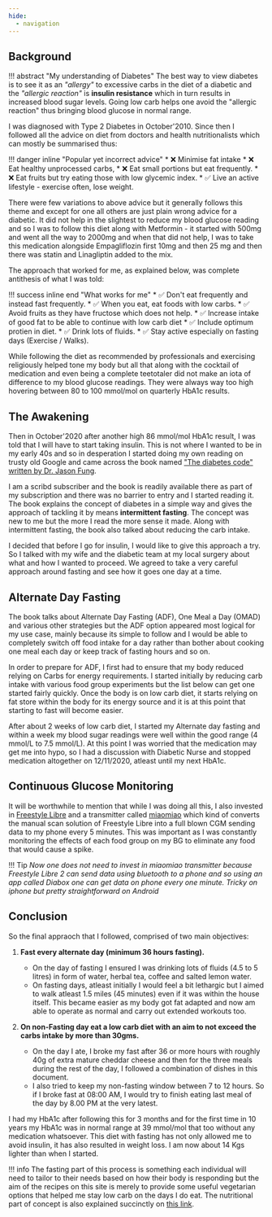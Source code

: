 ```yaml
---
hide:
  - navigation
---
```


## Background

!!! abstract "My understanding of Diabetes"
    The best way to view diabetes is to see it as an *"allergy"* to excessive carbs in the diet of a diabetic and the *"allergic reaction"* is **insulin resistance** which in turn results in increased blood sugar levels. Going low carb helps one avoid the "allergic reaction" thus bringing blood glucose in normal range.

I was diagnosed with Type 2 Diabetes in October'2010. Since then I followed all the advice on diet from doctors and health nutritionalists which can mostly be summarised thus:

!!! danger inline "Popular yet incorrect advice"
    * :x: Minimise fat intake
    * :x: Eat healthy unprocessed carbs, 
    * :x: Eat small portions but eat frequently. 
    * :x: Eat fruits but try eating those with low glycemic index. 
    * :white_check_mark: Live an active lifestyle - exercise often, lose weight.

There were few variations to above advice but it generally follows this theme and except for one all others are just plain wrong advice for a diabetic. It did not help in the slightest to reduce my blood glucose reading and so I was to follow this diet along with Metformin - it started with 500mg and went all the way to 2000mg and when that did not help, I was to take this medication alongside Empagliflozin first 10mg and then 25 mg and then there was statin and Linagliptin added to the mix.

The approach that worked for me, as explained below, was complete antithesis of what I was told:

!!! success inline end "What works for me"
    * :white_check_mark: Don't eat frequently and instead fast frequently. 
    * :white_check_mark: When you eat, eat foods with low carbs. 
    * :white_check_mark: Avoid fruits as they have fructose which does not help. 
    * :white_check_mark: Increase intake of good fat to be able to continue with low carb diet
    * :white_check_mark: Include optimum protien in diet. 
    * :white_check_mark: Drink lots of fluids. 
    * :white_check_mark: Stay active especially on fasting days (Exercise / Walks).


While following the diet as recommended by professionals and exercising religiously helped tone my body but all that along with the cocktail of medication and even being a complete teetotaler did not make an iota of difference to my blood glucose readings. They were always way too high hovering between 80 to 100 mmol/mol on quarterly HbA1c results.

## The Awakening
Then in October'2020 after another high 86 mmol/mol HbA1c result, I was told that I will have to start taking insulin. This is not where I wanted to be in my early 40s and so in desperation I started doing my own reading on trusty old Google and came across the book named ["The diabetes code" written by Dr. Jason Fung](https://www.scribd.com/read/372564265/The-Diabetes-Code-Prevent-and-Reverse-Type-2-Diabetes-Naturally). 

I am a scribd subscriber and the book is readily available there as part of my subscription and there was no barrier to entry and I started reading it. The book explains the concept of diabetes in a simple way and gives the approach of tackling it by means **intermittent fasting**. The concept was new to me but the more I read the more sense it made. Along with intermittent fasting, the book also talked about reducing the carb intake.

I decided that before I go for insulin, I would like to give this approach a try. So I talked with my wife and the diabetic team at my local surgery about what and how I wanted to proceed. We agreed to take a very careful approach around fasting and see how it goes one day at a time. 

## Alternate Day Fasting
The book talks about Alternate Day Fasting (ADF), One Meal a Day (OMAD) and various other strategies but the ADF option appeared most logical for my use case, mainly because its simple to follow and I would be able to completely switch off food intake for a day rather than bother about cooking one meal each day or keep track of fasting hours and so on.

In order to prepare for ADF, I first had to ensure that my body reduced relying on Carbs for energy requirements. I started initially by reducing carb intake with various food group experiments but the list below can get one started fairly quickly. Once the body is on low carb diet, it starts relying on fat store within the body for its energy source and it is at this point that starting to fast will become easier. 

After about 2 weeks of low carb diet, I started my Alternate day fasting and within a week my blood sugar readings were well within the good range (4 mmol/L to 7.5 mmol/L). At this point I was worried that the medication may get me into hypo, so I had a discussion with Diabetic Nurse and stopped medication altogether on 12/11/2020, atleast until my next HbA1c. 

## Continuous Glucose Monitoring
It will be worthwhile to mention that while I was doing all this, I also invested in [Freestyle Libre](https://www.freestylelibre.co.uk/libre/) and a transmitter called [miaomiao](https://miaomiao.eu/) which kind of converts the manual scan solution of Freestyle Libre into a full blown CGM sending data to my phone every 5 minutes. This was important as I was constantly monitoring the effects of each food group on my BG to eliminate any food that would cause a spike.

!!! Tip 
    *Now one does not need to invest in miaomiao transmitter because Freestyle Libre 2 can send data using bluetooth to a phone and so using an app called Diabox one can get data on phone every one minute. Tricky on iphone but pretty straightforward on Android*

## Conclusion

So the final appraoch that I followed, comprised of two main objectives:

1. **Fast every alternate day (minimum 36 hours fasting).**
	* On the day of fasting I ensured I was drinking lots of fluids (4.5 to 5 litres) in form of water, herbal tea, coffee and salted lemon water.
	* On fasting days, atleast initially I would feel a bit lethargic but I aimed to walk atleast 1.5 miles (45 minutes) even if it was within the house itself. This became easier as my body got fat adapted and now am able to operate as normal and carry out extended workouts too.

2. **On non-Fasting day eat a low carb diet with an aim to not exceed the carbs intake by more than 30gms.**
	* On the day I ate, I broke my fast after 36 or more hours with roughly 40g of extra mature cheddar cheese and then for the three meals during the rest of the day, I followed a combination of dishes in this document.
	* I also tried to keep my non-fasting window between 7 to 12 hours. So if I broke fast at 08:00 AM, I would try to finish eating last meal of the day by 8.00 PM at the very latest.

I had my HbA1c after following this for 3 months and for the first time in 10 years my HbA1c was in normal range at 39 mmol/mol that too without any medication whatsoever. This diet with fasting has not only allowed me to avoid insulin, it has also resulted in weight loss. I am now about 14 Kgs lighter than when I started.

!!! info
    The fasting part of this process is something each individual will need to tailor to their needs based on how their body is responding but the aim of the recipes on this site is merely to provide some useful vegetarian options that helped me stay low carb on the days I do eat. The nutritional part of concept is also explained succinctly on [this link](http://josekalsbeek.blogspot.com/2019/11/the-nutritional-thingy.html).